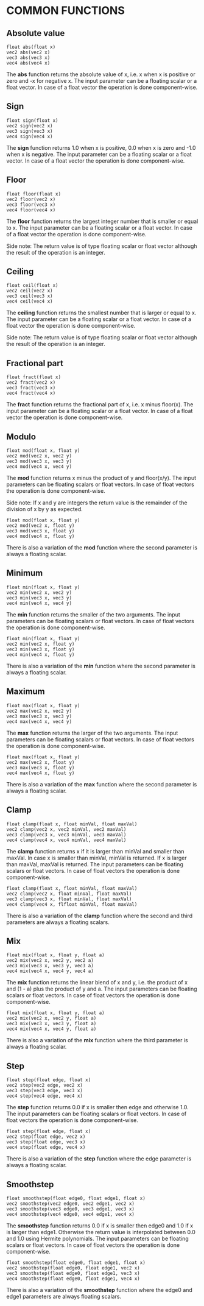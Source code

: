 

# COMMON FUNCTIONS



## Absolute value

    float abs(float x)  
    vec2 abs(vec2 x)  
    vec3 abs(vec3 x)  
    vec4 abs(vec4 x)

The **abs** function returns the absolute value of x, i.e. x when x is positive or zero and -x for negative x. The input parameter can be a floating scalar or a float vector. In case of a float vector the operation is done component-wise.



## Sign

    float sign(float x)  
    vec2 sign(vec2 x)  
    vec3 sign(vec3 x)  
    vec4 sign(vec4 x)

The **sign** function returns 1.0 when x is positive, 0.0 when x is zero and -1.0 when x is negative. The input parameter can be a floating scalar or a float vector. In case of a float vector the operation is done component-wise.



## Floor

    float floor(float x)  
    vec2 floor(vec2 x)  
    vec3 floor(vec3 x)  
    vec4 floor(vec4 x)

The **floor** function returns the largest integer number that is smaller or equal to x. The input parameter can be a floating scalar or a float vector. In case of a float vector the operation is done component-wise.

Side note: The return value is of type floating scalar or float vector although the result of the operation is an integer.



## Ceiling

    float ceil(float x)  
    vec2 ceil(vec2 x)  
    vec3 ceil(vec3 x)  
    vec4 ceil(vec4 x)

The **ceiling** function returns the smallest number that is larger or equal to x. The input parameter can be a floating scalar or a float vector. In case of a float vector the operation is done component-wise.

Side note: The return value is of type floating scalar or float vector although the result of the operation is an integer.



## Fractional part

    float fract(float x)  
    vec2 fract(vec2 x)  
    vec3 fract(vec3 x)  
    vec4 fract(vec4 x)

The **fract** function returns the fractional part of x, i.e. x minus floor(x). The input parameter can be a floating scalar or a float vector. In case of a float vector the operation is done component-wise.



## Modulo

    float mod(float x, float y)  
    vec2 mod(vec2 x, vec2 y)  
    vec3 mod(vec3 x, vec3 y)  
    vec4 mod(vec4 x, vec4 y)

The **mod** function returns x minus the product of y and floor(x/y). The input parameters can be floating scalars or float vectors. In case of float vectors the operation is done component-wise.

Side note: If x and y are integers the return value is the remainder of the division of x by y as expected.

    float mod(float x, float y)  
    vec2 mod(vec2 x, float y)  
    vec3 mod(vec3 x, float y)  
    vec4 mod(vec4 x, float y)

There is also a variation of the **mod** function where the second parameter is always a floating scalar.



## Minimum

    float min(float x, float y)  
    vec2 min(vec2 x, vec2 y)  
    vec3 min(vec3 x, vec3 y)  
    vec4 min(vec4 x, vec4 y)

The **min** function returns the smaller of the two arguments. The input parameters can be floating scalars or float vectors. In case of float vectors the operation is done component-wise.

    float min(float x, float y)  
    vec2 min(vec2 x, float y)  
    vec3 min(vec3 x, float y)  
    vec4 min(vec4 x, float y)

There is also a variation of the **min** function where the second parameter is always a floating scalar.



## Maximum

    float max(float x, float y)  
    vec2 max(vec2 x, vec2 y)  
    vec3 max(vec3 x, vec3 y)  
    vec4 max(vec4 x, vec4 y)

The **max** function returns the larger of the two arguments. The input parameters can be floating scalars or float vectors. In case of float vectors the operation is done component-wise.

    float max(float x, float y)  
    vec2 max(vec2 x, float y)  
    vec3 max(vec3 x, float y)  
    vec4 max(vec4 x, float y)

There is also a variation of the **max** function where the second parameter is always a floating scalar.



## Clamp

    float clamp(float x, float minVal, float maxVal)  
    vec2 clamp(vec2 x, vec2 minVal, vec2 maxVal)  
    vec3 clamp(vec3 x, vec3 minVal, vec3 maxVal)  
    vec4 clamp(vec4 x, vec4 minVal, vec4 maxVal)

The **clamp** function returns x if it is larger than minVal and smaller than maxVal. In case x is smaller than minVal, minVal is returned. If x is larger than maxVal, maxVal is returned. The input parameters can be floating scalars or float vectors. In case of float vectors the operation is done component-wise.

    float clamp(float x, float minVal, float maxVal)  
    vec2 clamp(vec2 x, float minVal, float maxVal)  
    vec3 clamp(vec3 x, float minVal, float maxVal)  
    vec4 clamp(vec4 x, flfloat minVal, float maxVal)

There is also a variation of the **clamp** function where the second and third parameters are always a floating scalars.



## Mix

    float mix(float x, float y, float a)  
    vec2 mix(vec2 x, vec2 y, vec2 a)  
    vec3 mix(vec3 x, vec3 y, vec3 a)  
    vec4 mix(vec4 x, vec4 y, vec4 a)

The **mix** function returns the linear blend of x and y, i.e. the product of x and (1 - a) plus the product of y and a. The input parameters can be floating scalars or float vectors. In case of float vectors the operation is done component-wise.

    float mix(float x, float y, float a)  
    vec2 mix(vec2 x, vec2 y, float a)  
    vec3 mix(vec3 x, vec3 y, float a)  
    vec4 mix(vec4 x, vec4 y, float a)

There is also a variation of the **mix** function where the third parameter is always a floating scalar.



## Step

    float step(float edge, float x)  
    vec2 step(vec2 edge, vec2 x)  
    vec3 step(vec3 edge, vec3 x)  
    vec4 step(vec4 edge, vec4 x)

The **step** function returns 0.0 if x is smaller then edge and otherwise 1.0\. The input parameters can be floating scalars or float vectors. In case of float vectors the operation is done component-wise.

    float step(float edge, float x)  
    vec2 step(float edge, vec2 x)  
    vec3 step(float edge, vec3 x)  
    vec4 step(float edge, vec4 x)

There is also a variation of the **step** function where the edge parameter is always a floating scalar.



## Smoothstep

    float smoothstep(float edge0, float edge1, float x)  
    vec2 smoothstep(vec2 edge0, vec2 edge1, vec2 x)  
    vec3 smoothstep(vec3 edge0, vec3 edge1, vec3 x)  
    vec4 smoothstep(vec4 edge0, vec4 edge1, vec4 x)

The **smoothstep** function returns 0.0 if x is smaller then edge0 and 1.0 if x is larger than edge1\. Otherwise the return value is interpolated between 0.0 and 1.0 using Hermite polynomials. The input parameters can be floating scalars or float vectors. In case of float vectors the operation is done component-wise.

    float smoothstep(float edge0, float edge1, float x)  
    vec2 smoothstep(float edge0, float edge1, vec2 x)  
    vec3 smoothstep(float edge0, float edge1, vec3 x)  
    vec4 smoothstep(float edge0, float edge1, vec4 x)

There is also a variation of the **smoothstep** function where the edge0 and edge1 parameters are always floating scalars.
